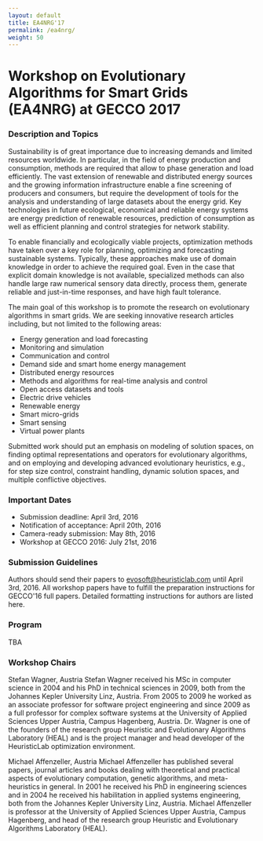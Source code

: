 ```yaml
---
layout: default
title: EA4NRG'17
permalink: /ea4nrg/
weight: 50
---
```

<h1><b>Workshop on Evolutionary Algorithms for Smart Grids (EA4NRG) at ​GECCO 2017</b></h1>

<h3><b>Description and Topics</b></h3>

Sustainability is of great importance due to increasing demands and limited resources worldwide. In particular, in the field of energy production and consumption, methods are required that allow to phase generation and load efficiently. The vast extension of renewable and distributed energy sources and the growing information infrastructure enable a fine screening of producers and consumers, but require the development of tools for the analysis and understanding of large datasets about the energy grid. Key technologies in future ecological, economical and reliable energy systems are energy prediction of renewable resources, prediction of consumption as well as efficient planning and control strategies for network stability.

To enable financially and ecologically viable projects, optimization methods have taken over a key role for planning, optimizing and forecasting sustainable systems. Typically, these approaches make use of domain knowledge in order to achieve the required goal. Even in the case that explicit domain knowledge is not available, specialized methods can also handle large raw numerical sensory data directly, process them, generate reliable and just-in-time responses, and have high fault tolerance.

The main goal of this workshop is to promote the research on evolutionary algorithms in smart grids. We are seeking innovative research articles including, but not limited to the following areas:

- Energy generation and load forecasting
- Monitoring and simulation 
- Communication and control
- Demand side and smart home energy management
- Distributed energy resources
- Methods and algorithms for real-time analysis and control
- Open access datasets and tools
- Electric drive vehicles
- Renewable energy
- Smart micro-grids
- Smart sensing
- Virtual power plants

Submitted work should put an emphasis on modeling of solution spaces, on finding optimal representations and operators for evolutionary algorithms, and on employing and developing advanced evolutionary heuristics, e.g., for step size control, constraint handling, dynamic solution spaces, and multiple conflictive objectives.


<h3><b>Important Dates</b></h3>

- Submission deadline: 	April 3rd, 2016
- Notification of acceptance: 	April 20th, 2016
- Camera-ready submission: 	May 8th, 2016
- Workshop at ​GECCO 2016: 	July 21st, 2016

<h3><b>Submission Guidelines</b></h3>

Authors should send their papers to ​evosoft@heuristiclab.com until April 3rd, 2016. All workshop papers have to fulfill the preparation instructions for GECCO'16 full papers. Detailed formatting instructions for authors are listed ​here.

<h3><b>Program</b></h3>

TBA

<h3><b>Workshop Chairs</b></h3>

​Stefan Wagner, Austria
Stefan Wagner received his MSc in computer science in 2004 and his PhD in technical sciences in 2009, both from the Johannes Kepler University Linz, Austria. From 2005 to 2009 he worked as an associate professor for software project engineering and since 2009 as a full professor for complex software systems at the University of Applied Sciences Upper Austria, Campus Hagenberg, Austria. Dr. Wagner is one of the founders of the research group Heuristic and Evolutionary Algorithms Laboratory (HEAL) and is the project manager and head developer of the HeuristicLab optimization environment.

​Michael Affenzeller, Austria
Michael Affenzeller has published several papers, journal articles and books dealing with theoretical and practical aspects of evolutionary computation, genetic algorithms, and meta-heuristics in general. In 2001 he received his PhD in engineering sciences and in 2004 he received his habilitation in applied systems engineering, both from the Johannes Kepler University Linz, Austria. Michael Affenzeller is professor at the University of Applied Sciences Upper Austria, Campus Hagenberg, and head of the research group Heuristic and Evolutionary Algorithms Laboratory (HEAL). 

